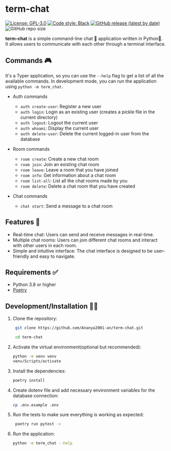 # term-chat

[![License: GPL-3.0](https://img.shields.io/badge/License-GPL-yellow.svg)](https://opensource.org/license/gpl-3-0/) 
[![Code style: Black](https://img.shields.io/badge/code%20style-black-000000.svg)](https://github.com/psf/black)
[![GitHub release (latest by date)](https://img.shields.io/github/v/release/Ananya2001-an/term-chat)](https://github.com/Ananya2001-an/term-chat/releases)
![GitHub repo size](https://img.shields.io/github/repo-size/Ananya2001-an/term-chat)

**term-chat** is a simple command-line chat 💬 application written in Python🐍. It allows users to communicate with each other through a terminal interface.



## Commands 🎮

It's a Typer application, so you can use the `--help` flag to get a list of all the available commands.
In development mode, you can run the application using `python -m term_chat`. 

- Auth commands 

    - `auth create-user`: Register a new user
    - `auth login`: Login as an existing user (creates a pickle file in the current directory)
    - `auth logout`: Logout the current user
    - `auth whoami`: Display the current user
    - `auth delete-user`: Delete the current logged-in user from the database

- Room commands
    
    - `room create`: Create a new chat room
    - `room join`: Join an existing chat room
    - `room leave`: Leave a room that you have joined
    - `room info`: Get information about a chat room
    - `room list-all`: List all the chat rooms made by you
    - `room delete`: Delete a chat room that you have created

- Chat commands
    
    - `chat start`: Send a message to a chat room

## Features 💫

- Real-time chat: Users can send and receive messages in real-time.
- Multiple chat rooms: Users can join different chat rooms and interact with other users in each room.
- Simple and intuitive interface: The chat interface is designed to be user-friendly and easy to navigate.

## Requirements ✅

- Python 3.8 or higher
- [Poetry](https://python-poetry.org/)

## Development/Installation 👩‍💻

1. Clone the repository:

   ```bash
    git clone https://github.com/Ananya2001-an/term-chat.git

    cd term-chat
    ```

2. Activate the virtual environment(optional but recommended):

   ```bash
   python -m venv venv
   venv/Scripts/activate
   ```

3. Install the dependencies:

   ```bash
   poetry install
   ```

4. Create dotenv file and add necessary environment variables for the database connection:

   ```bash
   cp .env.example .env
   ```

5. Run the tests to make sure everything is working as expected:

   ```bash
    poetry run pytest -v
    ```

6. Run the application:

   ```bash
   python -m term_chat --help
   ```


